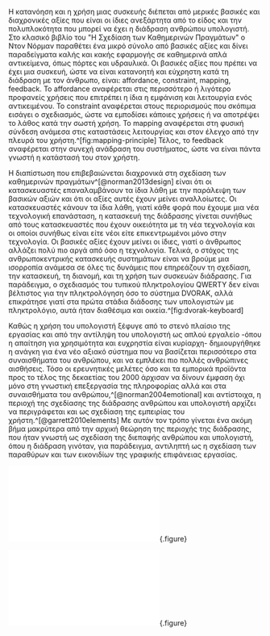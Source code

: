 

Η κατανόηση και η χρήση μιας συσκευής διέπεται από μερικές βασικές και διαχρονικές αξίες που είναι οι ίδιες ανεξάρτητα από το είδος και την πολυπλοκότητα που μπορεί να έχει η διάδραση ανθρώπου υπολογιστή. Στο κλασικό βιβλίο του "Η Σχεδίαση των Καθημερινών Πραγμάτων" ο Ντον Νόρμαν παραθέτει ένα μικρό σύνολο από βασικές αξίες και δίνει παραδείγματα καλής και κακής εφαρμογής σε καθημερινά απλά αντικείμενα, όπως πόρτες και υδραυλικά. Οι βασικές αξίες που πρέπει να έχει μια συσκευή, ώστε να είναι κατανοητή και εύχρηστη κατά τη διάδραση με τον άνθρωπο, είναι: affordance, constraint, mapping, feedback. Το affordance αναφέρεται στις περισσότερο ή λιγότερο προφανείς χρήσεις που επιτρέπει η ίδια η εμφάνιση και λειτουργία ενός αντικειμένου. Το constraint αναφέρεται στους περιορισμούς που σκόπιμα εισάγει ο σχεδιασμός, ώστε να εμποδίσει κάποιες χρήσεις ή να αποτρέψει το λάθος κατά την σωστή χρήση. Το mapping αναφέρεται στη φυσική σύνδεση ανάμεσα στις καταστάσεις λειτουργίας και στον έλεγχο από την πλευρά του χρήστη.^[fig:mapping-principle] Τέλος, το feedback αναφέρεται στην συνεχή ανάδραση του συστήματος, ώστε να είναι πάντα γνωστή η κατάστασή του στον χρήστη.


Η διαπίστωση που επιβεβαιώνεται διαχρονικά στη σχεδίαση των καθημερινών πραγμάτων^[@norman2013design] είναι ότι οι κατασκευαστές επαναλαμβάνουν τα ίδια λάθη με την παράλειψη των βασικών αξιών και ότι οι αξίες αυτές έχουν μείνει αναλλοίωτες. Οι κατασκευαστές κάνουν τα ίδια λάθη, γιατί κάθε φορά που έχουμε μια νέα τεχνολογική επανάσταση, η κατασκευή της διάδρασης γίνεται συνήθως από τους κατασκευαστές που έχουν οικειότητα με τη νέα τεχνολογία και οι οποίοι συνήθως είναι είτε νέοι είτε επικεντρωμένοι μόνο στην τεχνολογία. Οι βασικές αξίες έχουν μείνει οι ίδιες, γιατί ο άνθρωπος αλλάζει πολύ πιο αργά από όσο η τεχνολογία. Τελικά, ο στόχος της ανθρωποκεντρικής κατασκευής συστημάτων είναι να βρούμε μια ισορροπία ανάμεσα σε όλες τις δυνάμεις που επηρεάζουν τη σχεδίαση, την κατασκευή, τη διανομή, και τη χρήση των συσκευών διάδρασης. Για παράδειγμα, ο σχεδιασμός του τυπικού πληκτρολογίου QWERTY δεν είναι βέλτιστος για την πληκτρολόγηση όσο το σύστημα DVORAK, αλλά επικράτησε γιατί στα πρώτα στάδια διάδοσης των υπολογιστών με πληκτρολόγιο, αυτά ήταν διαθέσιμα και οικεία.^[fig:dvorak-keyboard]


Καθώς η χρήση του υπολογιστή ξέφυγε από το στενό πλαίσιο της εργασίας και από την αντίληψη του υπολογιστή ως απλού εργαλείο -όπου η απαίτηση για χρησιμότητα και ευχρηστία είναι κυρίαρχη- δημιουργήθηκε η ανάγκη για ένα νέο αξιακό σύστημα που να βασίζεται περισσότερο στα συναισθήματα του ανθρώπου, και να εμπλέκει πιο πολλές ανθρώπινες αισθήσεις. Τόσο οι ερευνητικές μελέτες όσο και τα εμπορικά προϊόντα προς το τέλος της δεκαετίας του 2000 άρχισαν να δίνουν έμφαση όχι μόνο στη γνωστική επεξεργασία της πληροφορίας αλλά και στα συναισθήματα του ανθρώπου,^[@norman2004emotional] και αντίστοιχα, η περιοχή της σχεδίασης της διάδρασης ανθρώπου και υπολογιστή αρχίζει να περιγράφεται και ως σχεδίαση της εμπειρίας του χρήστη.^[@garrett2010elements] Με αυτόν τον τρόπο γίνεται ένα ακόμη βήμα μακρύτερα από την αρχική θεώρηση της περιοχής της διάδρασης, που ήταν γνωστή ως σχεδίαση της διεπαφής ανθρώπου και υπολογιστή, όπου η διάδραση γινόταν, για παράδειγμα, αντιληπτή ως η σχεδίαση των παραθύρων και των εικονιδίων της γραφικής επιφάνειας εργασίας.

![](mapping-principle.md){.figure}

![](dvorak-keyboard.md){.figure}
